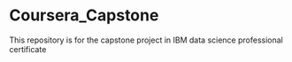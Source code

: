 # Coursera_Capstone
This repository is for the capstone project in IBM data science professional certificate 
